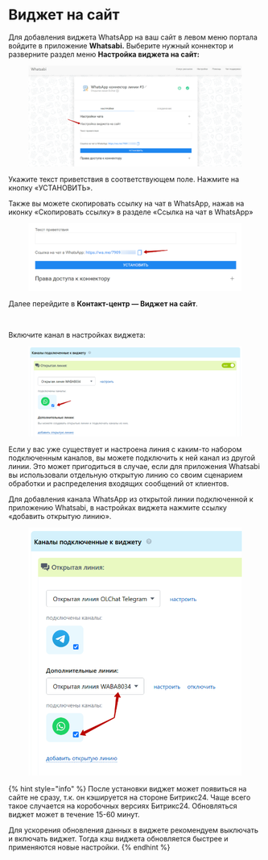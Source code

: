 # Виджет на сайт

Для добавления виджета WhatsApp на ваш сайт в левом меню портала войдите в приложение **Whatsabi.** Выберите нужный коннектор и разверните раздел меню **Настройка виджета на сайт:**

<figure><img src="../.gitbook/assets/image (2).png" alt=""><figcaption></figcaption></figure>

Укажите текст приветствия в соответствующем поле. Нажмите на кнопку «УСТАНОВИТЬ».

Также вы можете скопировать ссылку на чат в WhatsApp, нажав на иконку «Скопировать ссылку» в разделе «Ссылка на чат в WhatsApp»

<figure><img src="../.gitbook/assets/image (287).png" alt=""><figcaption></figcaption></figure>

Далее перейдите в **Контакт-центр — Виджет на сайт**.

<figure><img src="https://docs.olchat.io/~gitbook/image?url=https%3A%2F%2F2213176759-files.gitbook.io%2F%7E%2Ffiles%2Fv0%2Fb%2Fgitbook-x-prod.appspot.com%2Fo%2Fspaces%252F-LcuJc7XlLhpPyLWZz1s%252Fuploads%252FpmS44BELDSNiNV4cuyNq%252Fimage_2024-11-29_14_04_02.png%3Falt%3Dmedia%26token%3Df2975575-252e-4a74-a117-423f8805499b&#x26;width=768&#x26;dpr=4&#x26;quality=100&#x26;sign=66a61501&#x26;sv=2" alt=""><figcaption></figcaption></figure>

Включите канал в настройках виджета:

<figure><img src="../.gitbook/assets/image (1) (1) (1) (1).png" alt=""><figcaption></figcaption></figure>

Если у вас уже существует и настроена линия с каким-то набором подключенным каналов, вы можете подключить к ней канал из другой линии. Это может пригодиться в случае, если для приложения Whatsabi вы использовали отдельную открытую линию со своим сценарием обработки и распределения входящих сообщений от клиентов.

Для добавления канала WhatsApp из открытой линии подключенной к приложению Whatsabi, в настройках виджета нажмите ссылку «добавить открытую линию».

<figure><img src="../.gitbook/assets/image (3).png" alt=""><figcaption></figcaption></figure>

{% hint style="info" %}
После установки виджет может появиться на сайте не сразу, т.к. он кэшируется на стороне Битрикс24. Чаще всего такое случается на коробочных версиях Битрикс24. Обновляться виджет может в течение 15-60 минут.

Для ускорения обновления данных в виджете рекомендуем выключать и включать виджет. Тогда кэш виджета обновляется быстрее и применяются новые настройки.
{% endhint %}
